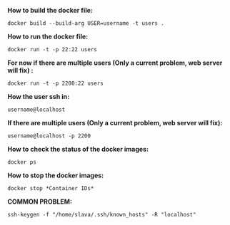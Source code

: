 **How to build the docker file:**

`docker build --build-arg USER=username -t users .`

**How to run the docker file:**

`docker run -t -p 22:22 users`

**For now if there are multiple users (Only a current problem, web server will fix) :**

`docker run -t -p 2200:22 users`

**How the user ssh in:**

`username@localhost`

**If there are multiple users (Only a current problem, web server will fix):**

`username@localhost -p 2200`

**How to check the status of the docker images:**

`docker ps`

**How to stop the docker images:**

`docker stop *Container IDs*`

**COMMON PROBLEM:**

`ssh-keygen -f "/home/slava/.ssh/known_hosts" -R "localhost"`


